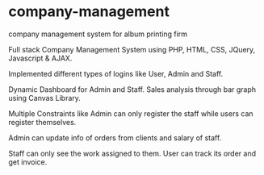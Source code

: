 # company-management
company management system for album printing firm

Full stack Company Management System using PHP, HTML, CSS, JQuery, Javascript & AJAX. 

Implemented different types of logins like User, Admin and Staff. 

Dynamic Dashboard for Admin and Staff. Sales analysis through bar graph using Canvas Library. 

Multiple Constraints like Admin can only register the staff while users can register themselves. 

Admin can update info of orders from clients and salary of staff. 

Staff can only see the work assigned to them. User can track its order and get invoice.
